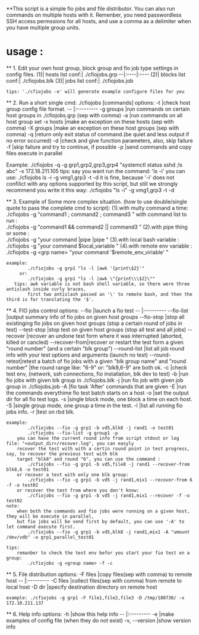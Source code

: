 
**This script is a simple fio jobs and file distributor. You can also run commands on multiple hosts with it.
Remenber, you need passwordless SSH access permssions for all hosts, and use a comma as a delimiter when you have multiple group units.

usage :
=======
** 1. Edit your own host group, block group and fio job type settings in config files.
    (1)|     hosts  list conf:|   ./cfiojobs.grp
    --|:----|:----
    (2)|     blocks list conf:|   ./cfiojobs.blk
    (3)|     jobs   list conf:|   ./cfiojobs.job

    tips: './cfiojobs -e' will generate example configure files for you

** 2. Run a short single cmd: 
    ./cfiojobs <options> [commands]
    options: 
            -t            |check host group config file format.
            --            |:---------
            -g groups     |run commands on certain host groups in ./cfiojobs.grp (sep with comma)
            -a            |run commands on all host group set
            -x hosts      |make an exception on these hosts (sep with comma)
            -X groups     |make an exception on these host groups (sep with comma)
            -q            |return only exit status of command.(be quiet and less output if no error occurred)
            -d            |check and give function parameters, also, skip failure
            -f            |skip failure and try to continue, if possible
            -p            |send commands and copy files execute in parallel

   Example: ./cfiojobs -q -g grp1,grp2,grp3,grp4 "systemctl status sshd ;ls abc" -x 172.18.211.105
      tips:
      say you want run the command:
            'ls -i' 
      you can use: 
            ./cfiojobs ls -i -g vmg1,grp3 -t -d
      it is fine, because '-i' does not confilict with any options supported by this script,
      but still we strongly recommend you write it this way:
            ./cfiojobs "ls -i" -g vmg1,grp3 -t -d

** 3. Example of Some more complex situation. (how to use double/single quote to pass the complete cmd to script):
    (1).with multy command a time:  
            ./cfiojobs  -g <grp name> "command1 ;  command2 ;  command3 "
        with command list to run :  
            ./cfiojobs  -g <grp name> "command1 && command2 || command3 "
    (2).with pipe thing or some  :  
            ./cfiojobs  -g <grp name> "your command |pipe |pipe "
    (3).with local bash variable :  
            ./cfiojobs  -g <grp name> "your command $local_variable "
    (4).with remote env variable :  
            ./cfiojobs  -g <grp name> "your command '$remote_env_viriable' " 

    example: 
            ./cfiojobs -g grp1 "ls -l |awk '{print\$2}'"
         or: 
            ./cfiojobs -g grp1 "ls -l |awk \"{print\\\$2}\""
       tips: awk variable is not bash shell variable, so there were three antislash inside curly braces,
            first two antislash passed an '\' to remote bash, and then the third is for translating the '$'.

** 4. FIO jobs control
    options:
            --fio         |launch a fio test
            --            |:---------
            --fio-list    |output summary info of fio jobs on given host groups
            --fio-stop    |stop all existinging fio jobs on given host groups (stop a certain round of jobs in test)
            --test-stop   |stop test on given host groups (stop all test and all jobs)
            --recover     |recover an undone test form where it was interrupted (aborted, killed or cancled)
            --recover-from|recover or restart the test form a given "round number" (and a certain "blk group")
            --round-list  |list all job round info with your test options and arguments (launch no test)
            --round-retest|retest a batch of fio jobs with a given "blk group name" and "round number"
                          |the round range like: "6-9" or: "blk8,6-9" are both ok.
            -c            |check test env, (network, ssh connections, fio installation, blk dev to test)
            -b            |run fio jobs with given blk group in ./cfiojobs.blk
            -j            |run fio job with given job group in ./cfiojobs.job
            -A            |fio task 'After' commands that are given
            -E            |run the commands everythime fio test batch starts on a host 
            -o            |set the output dir for all fio test logs.
            -s            |single block mode, one block a time on each host.
            -S            |single group mode, one group a time in the test.
            -l            |list all running fio jobs info.
            -r            |test on rbd blk.

    example: 
            ./cfiojobs --fio -g grp1 -b vd5,blk8 -j rand1 -o test01 
            ./cfiojobs --fio-list -g group1 -p
        you can have the current round info from script stdout or log file: "<output_dir>/recover.log", you can easyly 
        recover the test with with a certin round point in test progress, say, to recover the previous test with blk 
        target "blk8" and round "6", you can use the command :         
            ./cfiojobs --fio -g grp1 -b vd5,file8 -j rand1 --recover-from blk8,6 -o test01 
        or recover a test with only one blk group:
            ./cfiojobs --fio -g grp1 -b vd5 -j rand1,mix1 --recover-from 6 -f -o test02 
        or recover the test from where you don't know:
            ./cfiojobs --fio -g grp1 -b vd5 -j rand1,mix1 --recover -f -o test02 
    note:
        when both the commands and fio jobs were running on a given host, they will be execute in parallel,
        but fio jobs will be send first by default, you can use '-A' to let command execute first.
            ./cfiojobs --fio -g grp1 -b vd5,blk8 -j rand1,mix1 -A "umount /dev/vdb" -o grp1_parallel_test01

    tips:
        remanber to check the test env befor you start your fio test on a group:
            ./cfiojobs -g <group name> -f -c

** 5. File distribution
    options:
            -F files      |copy files(sep with comma) to remote host
            --            |:---------
            -C files      |collect files(sep with comma) from remote to local host
            -D dir        |specify destination directory on remote host

    example: ./cfiojobs -g grp1 -F file1,file2,file3 -D /tmp/180730/ -x 172.18.211.137

** 6. Help info
    options:
            -h            |show this help info
            --            |:---------
            -e            |make examples of config file (when they do not exist)
            -v, --version |show version info

